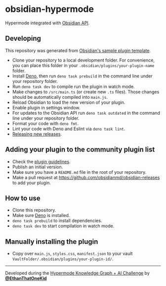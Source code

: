 # obsidian-hypermode

Hypermode integrated with
[Obsidian API](https://github.com/obsidianmd/obsidian-api).

## Developing

This repository was generated from
[Obsidian's sample plugin template](https://github.com/obsidianmd/obsidian-sample-plugin).

- Clone your repository to a local development folder. For convenience, you can
  place this folder in your `.obsidian/plugins/your-plugin-name` folder.
- Install [Deno](https://deno.com/), then run `deno task prebuild` in the
  command line under your repository folder.
- Run `deno task dev` to compile run the plugin in watch mode.
- Make changes to `/src/main.ts` (or create new `.ts` files). Those changes
  should be automatically compiled into `main.js`.
- Reload Obsidian to load the new version of your plugin.
- Enable plugin in settings window.
- For updates to the Obsidian API run `deno task outdated` in the command line
  under your repository folder.
- Format your code with `deno fmt`.
- Lint your code with Deno and Eslint via `deno task lint`.
- [Releasing new releases](https://github.com/obsidianmd/obsidian-sample-plugin?tab=readme-ov-file#releasing-new-releases).

## Adding your plugin to the community plugin list

- Check the
  [plugin guidelines](https://docs.obsidian.md/Plugins/Releasing/Plugin+guidelines).
- Publish an initial version.
- Make sure you have a `README.md` file in the root of your repository.
- Make a pull request at https://github.com/obsidianmd/obsidian-releases to add
  your plugin.

## How to use

- Clone this repository.
- Make sure [Deno](https://deno.com) is installed.
- `deno task prebuild` to install dependencies.
- `deno task dev` to start compilation in watch mode.

## Manually installing the plugin

- Copy over `main.js`, `styles.css`, `manifest.json` to your vault
  `VaultFolder/.obsidian/plugins/your-plugin-id/`.

---

Developed during the
[Hypermode Knowledge Graph + AI Challenge](https://hypermode-knowledge-graph-ai.devpost.com/)
by [**@EthanThatOneKid**](https://github.com/EthanThatOneKid)
